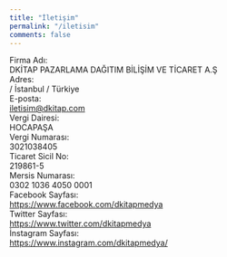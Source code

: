 ```yaml
---
title: "İletişim"
permalink: "/iletisim"
comments: false
---
```


<div class="list-group">
    <div class="list-group-item">
        <div class="row">
            <div class="col-4 fw-bold">Firma Adı:</div>
            <div class="col-8">DKİTAP PAZARLAMA DAĞITIM BİLİŞİM VE TİCARET A.Ş</div>
        </div>
    </div>
    <div class="list-group-item">
        <div class="row">
            <div class="col-4 fw-bold">Adres:</div>
            <div class="col-8">/ İstanbul / Türkiye</div>
        </div>
    </div>
    <!-- <div class="list-group-item">
        <div class="row">
            <div class="col-4 fw-bold">Telefon:</div>
            <div class="col-8"><a href="https://wa.me/905326554827">05326554827 (WhatsApp)</a></div>
        </div>
    </div> -->
    <div class="list-group-item">
        <div class="row">
            <div class="col-4 fw-bold">E-posta:</div>
            <div class="col-8"><a href="mailto:iletisim@dkitap.com">iletisim@dkitap.com</a></div>
        </div>
    </div>
    <div class="list-group-item">
        <div class="row">
            <div class="col-4 fw-bold">Vergi Dairesi:</div>
            <div class="col-8">HOCAPAŞA</div>
        </div>
    </div>
    <div class="list-group-item">
        <div class="row">
            <div class="col-4 fw-bold">Vergi Numarası:</div>
            <div class="col-8">3021038405</div>
        </div>
    </div>
    <div class="list-group-item">
        <div class="row">
            <div class="col-4 fw-bold">Ticaret Sicil No:</div>
            <div class="col-8">219861-5</div>
        </div>
    </div>
    <div class="list-group-item">
        <div class="row">
            <div class="col-4 fw-bold">Mersis Numarası:</div>
            <div class="col-8">0302 1036 4050 0001</div>
        </div>
    </div>
    <div class="list-group-item">
        <div class="row">
            <div class="col-4 fw-bold">Facebook Sayfası:</div>
            <div class="col-8"><a href="https://www.facebook.com/dkitapmedya">https://www.facebook.com/dkitapmedya</a></div>
        </div>
    </div>
    <div class="list-group-item">
        <div class="row">
            <div class="col-4 fw-bold">Twitter Sayfası:</div>
            <div class="col-8"><a href="https://www.twitter.com/dkitapmedya">https://www.twitter.com/dkitapmedya</a></div>
        </div>
    </div>
    <div class="list-group-item">
        <div class="row">
            <div class="col-4 fw-bold">İnstagram Sayfası:</div>
            <div class="col-8"><a href="https://www.instagram.com/dkitapmedya/">https://www.instagram.com/dkitapmedya/</a></div>
        </div>
    </div>
</div>
